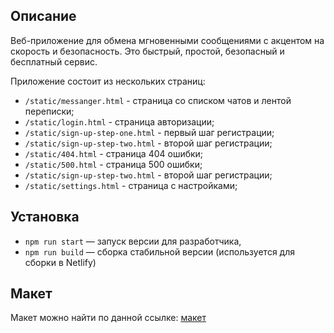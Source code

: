 ## Описание

Веб-приложение для обмена мгновенными сообщениями с акцентом на скорость и безопасность. Это быстрый, простой, безопасный и бесплатный сервис.

Приложение состоит из нескольких страниц:
- `/static/messanger.html` - страница со списком чатов и лентой переписки;
- `/static/login.html` - страница авторизации;
- `/static/sign-up-step-one.html` - первый шаг регистрации;
- `/static/sign-up-step-two.html` - второй шаг регистрации;
- `/static/404.html` - страница 404 ошибки;
- `/static/500.html` - страница 500 ошибки;
- `/static/sign-up-step-two.html` - второй шаг регистрации;
- `/static/settings.html` - страница с настройками;

## Установка

- `npm run start` — запуск версии для разработчика,
- `npm run build` — сборка стабильной версии (используется для сборки в Netlify)

## Макет

Макет можно найти по данной ссылке: [макет](https://www.figma.com/file/W1kZPRNbkrFP4llzkjrc8O/Yandex-Messanger?node-id=0%3A1)
